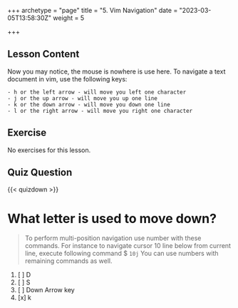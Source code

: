 +++
archetype = "page"
title = "5. Vim Navigation"
date = "2023-03-05T13:58:30Z"
weight = 5

+++

## Lesson Content

Now you may notice, the mouse is nowhere is use here. To navigate a text document in vim, use the following keys: 

```
- h or the left arrow - will move you left one character 
- j or the up arrow - will move you up one line 
- k or the down arrow - will move you down one line 
- l or the right arrow - will move you right one character 
```
## Exercise

No exercises for this lesson.

## Quiz Question

{{< quizdown >}}

# What letter is used to move down?

> To perform multi-position navigation use number with these commands. For instance to navigate cursor 10 line below from current line, execute following command $
``` 10j ``` You can use numbers with remaining commands as well.

1. [ ] D
2. [ ] S
3. [ ] Down Arrow key
4. [x] k
